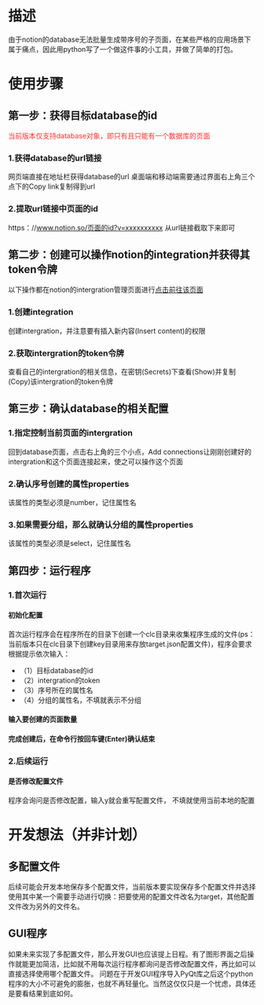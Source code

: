 # 描述
由于notion的database无法批量生成带序号的子页面，在某些严格的应用场景下属于痛点，因此用python写了一个做这件事的小工具，并做了简单的打包。

# 使用步骤
## 第一步：获得目标database的id
<font color =#FF3030>当前版本仅支持database对象，即只有且只能有一个数据库的页面</font>
### 1.获得database的url链接
网页端直接在地址栏获得database的url
桌面端和移动端需要通过界面右上角三个点下的Copy link复制得到url
### 2.提取url链接中页面的id
https：//www.notion.so/页面的id?v=xxxxxxxxxx
从url链接截取下来即可

## 第二步：创建可以操作notion的integration并获得其token令牌
以下操作都在notion的intergration管理页面进行[点击前往该页面](https://www.notion.so/my-integrations)
### 1.创建integration
创建intergration，并注意要有插入新内容(Insert content)的权限
### 2.获取intergration的token令牌
查看自己的intergration的相关信息，在密钥(Secrets)下查看(Show)并复制(Copy)该intergration的token令牌

## 第三步：确认database的相关配置
### 1.指定控制当前页面的intergration
回到database页面，点击右上角的三个小点，Add connections让刚刚创建好的intergration和这个页面连接起来，使之可以操作这个页面
### 2.确认序号创建的属性properties
该属性的类型必须是number，记住属性名
### 3.如果需要分组，那么就确认分组的属性properties
该属性的类型必须是select，记住属性名

## 第四步：运行程序
### 1.首次运行
#### 初始化配置
首次运行程序会在程序所在的目录下创建一个clc目录来收集程序生成的文件(ps：当前版本只在clc目录下创建key目录用来存放target.json配置文件)，程序会要求根据提示依次输入：
* （1）目标database的id
* （2）intergration的token
* （3）序号所在的属性名
* （4）分组的属性名，不填就表示不分组
#### 输入要创建的页面数量
#### 完成创建后，在命令行按回车键(Enter)确认结束

### 2.后续运行

#### 是否修改配置文件
程序会询问是否修改配置，输入y就会重写配置文件，
不填就使用当前本地的配置
# 开发想法（并非计划）
## 多配置文件
后续可能会开发本地保存多个配置文件，当前版本要实现保存多个配置文件并选择使用其中某一个需要手动进行切换：把要使用的配置文件改名为target，其他配置文件改为另外的文件名。
## GUI程序
如果未来实现了多配置文件，那么开发GUI也应该提上日程。有了图形界面之后操作就能更加简洁，比如就不用每次运行程序都询问是否修改配置文件，再比如可以直接选择使用哪个配置文件。
问题在于开发GUI程序导入PyQt库之后这个python程序的大小不可避免的膨胀，也就不再轻量化。当然这仅仅只是一个忧虑，具体还是要看结果到底如何。
